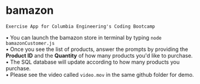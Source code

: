 # bamazon

`Exercise App for Columbia Engineering's Coding Bootcamp`

• You can launch the bamazon store in terminal by typing `node bamazonCustomer.js`  
• Once you see the list of products, answer the prompts by providing the **Product ID** and the **Quantity** of how many products you'd like to purchase.  
• The SQL database will update according to how many products you purchase.  
• Please see the video called `video.mov` in the same github folder for demo.  